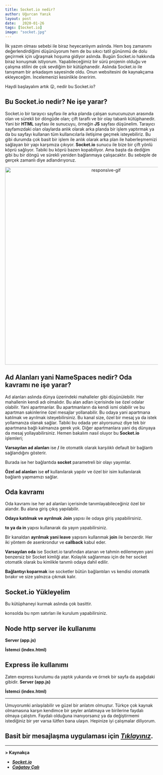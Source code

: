 ```yaml
---
title: Socket.io nedir?
author: Uğurcan Yanık
layout: post
date:   2020-01-26
tags: [Socket.io]
image: "socket.jpg"
---
```

İlk yazım olması sebebi ile biraz heyecanlıyım aslında. Hem boş zamanımı değerlendirdiğimi düşünüyorum hem de bu sıkıcı tatil gününmü de dolu geçirmek için uğraşmak hoşuma gidiyor aslında. Bugün Socket.io hakkında biraz konuşmak istiyorum. Yapabileceğimiz bir sürü projenin olduğu ve çalışma stilini de çok sevdiğim bir kütüphanedir. Aslında Socket.io ile tanışmam bir arkadaşım sayesinde oldu. Onun websitesini de kaynakçama ekleyeceğim. İncelemenizi kesinlikle öneririm.

Haydi başlayalım artık 😛, nedir bu Socket.io?

## Bu Socket.io nedir? Ne işe yarar?
Socket.io bir tarayıcı sayfası ile arka planda çalışan sunucunuzun arasında olan ve sürekli bir döngüde olan; çift taraflı ve bir olay tabanlı kütüphanedir. Yani bir **HTML** sayfası ile sunucuyu, örneğin **JS** sayfası düşünelim. Tarayıcı sayfamızdaki olan olaylarda anlık olarak arka planda bir işlem yaptırmak ya da bu sayfayı kullanan tüm kullanıcılarla iletişime geçmek isteyebiliriz. Bu gibi durumda çok basit bir işlem ile anlık olarak arka plan ile haberleşmemizi sağlayan bir yapı karşımıza çıkıyor. **Socket.io** sunucu ile bize bir çift yönlü köprü sağlıyor. Tabiki bu köprü bazen kopabiliyor. Ama başta da dediğim gibi bu bir döngü ve sürekli yeniden bağlanmaya çalışacaktır. Bu sebeple de gerçek zamanlı diye adlandırıyoruz.

<p align="center">
	<img style="max-width: 100%; height: auto;"  alt="responsive-gif" src="https://miro.medium.com/max/812/1*7xzCJROjOV6AiaSKTmmlBg.jpeg" width="650">
</p>

## Ad Alanları yani NameSpaces nedir? Oda kavramı ne işe yarar?
Ad alanları aslında dünya üzerindeki mahalleler gibi düşünülebilir. Her mahallenin kendi adı olmalıdır. Bu alan adları içerisinde ise özel odalar olabilir. Yani apartmanlar. Bu apartmanların da kendi ismi olabilir ve bu apartman sakinlerine özel mesajlar yollanabilir. Bu odaya yani apartmana katılmak ve ayrılmak isteyebilirsiniz. Bu kanal size, özel bir mesaj ya da istek yollamanıza olanak sağlar. Tabiki bu odada yer alıyorsunuz diye tek bir apartmana bağlı kalmanıza gerek yok. Diğer apartmanlara yani dış dünyaya da mesaj yollayabilirsiniz. Hemen bakalım nasıl oluyor bu **Socket.io** işlemleri;

**Varsayılan ad alanları** ise **/** ile otomatik olarak karşılıklı default bir bağlantı sağlandığını gösterir.

<script src="https://gist.github.com/ugurcanyanik/ef5e4b6e30ac28781f3e9ba996a273d7.js"></script>

Burada ise her bağlantıda **socket** parametreli bir olayı yayımlar.

<script src="https://gist.github.com/ugurcanyanik/25cb7400a0ee2f2a378d2ad230bb8f67.js"></script>

**Özel ad alanları** ise **of** kullanılarak yapılır ve özel bir isim kullanılarak bağlantı yapmamızı sağlar.

<script src="https://gist.github.com/ugurcanyanik/fac6137af1b6da6bae03201f8947e169.js"></script>

## Oda kavramı
Oda kavramı ise her ad alanları içerisinde tanımlayabileceğiniz özel bir alandır. Bu alana giriş çıkış yapılabilir.

**Odaya katılmak ve ayrılmak**
 **Join** yapısı ile odaya giriş yapabilirsiniz.

<script src="https://gist.github.com/ugurcanyanik/849a24ba870385feffb49a450dc933d6.js"></script>
 **to ya da in** yapısı kullanarak da yayın yapabilirsiniz.
<script src="https://gist.github.com/ugurcanyanik/bca1c02711df688129cf54ae59207a27.js"></script>

 Bir kanaldan **ayrılmak yani leave** yapısını kullanmak **join** ile benzerdir. Her iki yöntem de asenkrondur ve **callback** kabul eder.

 **Varsayılan oda** ise Socket.io tarafından atanan ve tahmin edilemeyen yani benzersiz bir Socket kimliği atar. Kolaylık sağlanması için de her socket otomatik olarak bu kimlikle tanımlı odaya dahil edilir.
<script src="https://gist.github.com/ugurcanyanik/0d861ac1281a7635e9d7addb27b860c2.js"></script>

 **Bağlantıyı koparmak** ise socketler bütün bağlantıları vs kendisi otomatik bırakır ve size yalnızca çıkmak kalır.

## Socket.io Yükleyelim
Bu kütüphaneyi kurmak aslında çok basittir.

<script src="https://gist.github.com/ugurcanyanik/7a9bd4292506b0d855a8c9eeca93b336.js"></script>

konsolda bu npm satırları ile kurulum yapabilirsiniz.

## Node http server ile kullanımı
**Server (app.js)**

<script src="https://gist.github.com/ugurcanyanik/a08bb1cf79486b4e5d621b5ab5692a31.js"></script>

**İstemci (index.html)**

<script src="https://gist.github.com/ugurcanyanik/b3c3d99191919151192d6e328b5c11ef.js"></script>

## Express ile kullanımı
Zaten express kurulumu da yaptık yukarıda ve örnek bir sayfa da aşağıdaki gibidir.
**Server (app.js)**
<script src="https://gist.github.com/ugurcanyanik/716bec7e36b471a63ee3b65cfdd13ef6.js"></script>
**İstemci (index.html)**
<script src="https://gist.github.com/ugurcanyanik/a878d2f12db98728d19b215760bcc88f.js"></script>
-- --
Umuyorumki anlaşılabilir ve güzel bir anlatım olmuştur. Türkçe çok kaynak olmamasına karşın kendimce bir şeyler anlatmaya ve birilerine faydalı olmaya çalıştım. Faydalı olduğuna inanıyorsanız ya da değiştirmemi istediğiniz bir yer varsa lütfen bana ulaşın. Hepinize iyi çalışmalar diliyorum.

## Basit bir mesajlaşma uygulaması için ***[Tıklayınız](https://socket.io/get-started/chat/)***.
-- -- -- -- --
**> Kaynakça**

- ***[Socket.io](https://socket.io/)***
- ***[Çağatay Çalı](https://cagatay.me/node-js-ile-anl%C4%B1k-mesajla%C5%9Fma-uygulamas%C4%B1-yap%C4%B1m%C4%B1-5-c9d3e910a96f)***

<a href="https://twitter.com/share" class="twitter-share-button" data-url="" data-size="large" data-count="none"></a>
<script>!function (d, s, id) {
var js, fjs = d.getElementsByTagName(s)[0]; if (!d.getElementById(id)) {
js = d.createElement(s); js.id = id;
js.src = "//platform.twitter.com/widgets.js";
 fjs.parentNode.insertBefore(js, fjs);
}
}(document, "script", "twitter-wjs");
</script>
